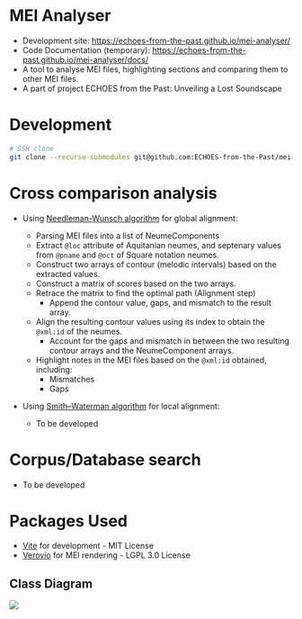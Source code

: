 # MEI Analyser
- Development site: https://echoes-from-the-past.github.io/mei-analyser/
- Code Documentation (temporary): https://echoes-from-the-past.github.io/mei-analyser/docs/
- A tool to analyse MEI files, highlighting sections and comparing them to other MEI files.
- A part of project ECHOES from the Past: Unveiling a Lost Soundscape
# Development
```bash
# SSH clone
git clone --recurse-submodules git@github.com:ECHOES-from-the-Past/mei-analyser.git
```
# Cross comparison analysis
- Using [Needleman-Wunsch algorithm](https://en.wikipedia.org/wiki/Needleman%E2%80%93Wunsch_algorithm) for global alignment:
  - Parsing MEI files into a list of NeumeComponents
  - Extract `@loc` attribute of Aquitanian neumes, and septenary values from `@pname` and `@oct` of Square notation neumes.
  - Construct two arrays of contour (melodic intervals) based on the extracted values.
  - Construct a matrix of scores based on the two arrays.
  - Retrace the matrix to find the optimal path (Alignment step)
    - Append the contour value, gaps, and mismatch to the result array.
  - Align the resulting contour values using its index to obtain the `@xml:id` of the neumes.
    - Account for the gaps and mismatch in between the two resulting contour arrays and the NeumeComponent arrays.
  - Highlight notes in the MEI files based on the `@xml:id` obtained, including:
    - Mismatches
    - Gaps

- Using [Smith–Waterman algorithm](https://en.wikipedia.org/wiki/Smith%E2%80%93Waterman_algorithm) for local alignment:
  - To be developed
  
# Corpus/Database search
- To be developed

# Packages Used
- [Vite](https://vitejs.dev/) for development - MIT License
- [Verovio](https://www.verovio.org/) for MEI rendering - LGPL 3.0 License

## Class Diagram
[![](https://mermaid.ink/img/pako:eNqNk0Fr4zAQhf_KICi0pQ3sVYSWsHtss22zp-LLRFYagTxy5FFJaPPfd2wntpN0mzUGyU9vpO8N1ocyIbdKK-Oxqn45fItYZASQu2gNu0Dw8JJRrQA0HphtvMe5t_DRqvWTyK2ShXXhtcv39u1J3Tcle9kskfhhE52pNFQcHb0d7dadn6kfmYLr29vdTBaG501tKjrILZwpbtyHwI30MxRlIEs8ZB-PcS5saPju7myiiwv44zwPOnoZynpEf9W72qj3lLwHFvtR6DbMAfRodL3n7iBbs5zY-hu9qOEXIcJslTBaoMBYH__vqLPnYVjZ7cmxWQJh3aFDYCgPVTH_NvyOA4lSMbcRgukzdYn67o4_JdUJhga7Zkt5te9DF810lXW0ySo5RnL4TarJcSofTNMIkJeXFioTpD29RdY1TBv6wS_9f-yTL9hP0o1GJ1Ua1iGqG1XYWKDL5WI2zJkSQOmz0jLN7QKT_CEqo61YMXGYbcgozTHZG5XKHNnurrLSC_SVqCXSawj9t80dh_i4u_z1sP0LwPFHVA?type=png)](https://mermaid.live/edit#pako:eNqNk0Fr4zAQhf_KICi0pQ3sVYSWsHtss22zp-LLRFYagTxy5FFJaPPfd2wntpN0mzUGyU9vpO8N1ocyIbdKK-Oxqn45fItYZASQu2gNu0Dw8JJRrQA0HphtvMe5t_DRqvWTyK2ShXXhtcv39u1J3Tcle9kskfhhE52pNFQcHb0d7dadn6kfmYLr29vdTBaG501tKjrILZwpbtyHwI30MxRlIEs8ZB-PcS5saPju7myiiwv44zwPOnoZynpEf9W72qj3lLwHFvtR6DbMAfRodL3n7iBbs5zY-hu9qOEXIcJslTBaoMBYH__vqLPnYVjZ7cmxWQJh3aFDYCgPVTH_NvyOA4lSMbcRgukzdYn67o4_JdUJhga7Zkt5te9DF810lXW0ySo5RnL4TarJcSofTNMIkJeXFioTpD29RdY1TBv6wS_9f-yTL9hP0o1GJ1Ua1iGqG1XYWKDL5WI2zJkSQOmz0jLN7QKT_CEqo61YMXGYbcgozTHZG5XKHNnurrLSC_SVqCXSawj9t80dh_i4u_z1sP0LwPFHVA)